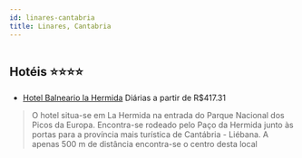 ```yaml
---
id: linares-cantabria
title: Linares, Cantabria
---
```


<center><img src="http://photos.hotelbeds.com/giata/11/112075/112075a_hb_a_003.jpg" alt="" /></center>


## Hotéis ⭐️⭐️⭐️⭐️

-    [Hotel Balneario la Hermida](https://www.hurb.com/aud/https://www.hurb.com/hoteis/linares/hotel-balneario-la-hermida-JNP-JP053562?cmp=18055) Diárias a partir de R$417.31
   > O hotel situa-se em La Hermida na entrada do Parque Nacional dos Picos da Europa. Encontra-se rodeado pelo Paço da Hermida junto às portas para a província mais turística de Cantábria - Liébana. A apenas 500 m de distância encontra-se o centro desta local
